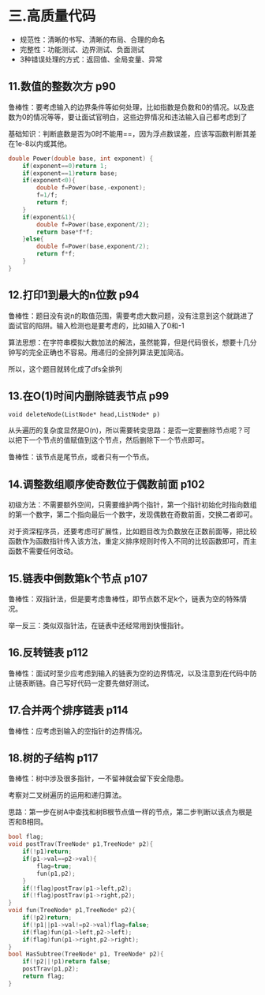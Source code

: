 # 三.高质量代码

* 规范性：清晰的书写、清晰的布局、合理的命名
* 完整性：功能测试、边界测试、负面测试
* 3种错误处理的方式：返回值、全局变量、异常

## 11.数值的整数次方 p90

鲁棒性：要考虑输入的边界条件等如何处理，比如指数是负数和0的情况。以及底数为0的情况等等，要让面试官明白，这些边界情况和违法输入自己都考虑到了

基础知识：判断底数是否为0时不能用==，因为浮点数误差，应该写函数判断其差在1e-8以内或其他。

```cpp
double Power(double base, int exponent) {
    if(exponent==0)return 1;
    if(exponent==1)return base;
    if(exponent<0){
        double f=Power(base,-exponent);
        f=1/f;
        return f;
    }
    if(exponent&1){
        double f=Power(base,exponent/2);
        return base*f*f;
    }else{
        double f=Power(base,exponent/2);
        return f*f;
    }
}
```

## 12.打印1到最大的n位数 p94

鲁棒性：题目没有说n的取值范围，需要考虑大数问题，没有注意到这个就跳进了面试官的陷阱。输入检测也是要考虑的，比如输入了0和-1

算法思想：在字符串模拟大数加法的解法，虽然能算，但是代码很长，想要十几分钟写的完全正确也不容易。用递归的全排列算法更加简洁。

所以，这个题目就转化成了dfs全排列

## 13.在O\(1\)时间内删除链表节点 p99

`void deleteNode(ListNode* head,ListNode* p)`

从头遍历的复杂度显然是O\(n\)，所以需要转变思路：是否一定要删除节点呢？可以把下一个节点的值赋值到这个节点，然后删除下一个节点即可。

鲁棒性：该节点是尾节点，或者只有一个节点。

## 14.调整数组顺序使奇数位于偶数前面 p102

初级方法：不需要额外空间，只需要维护两个指针，第一个指针初始化时指向数组的第一个数字，第二个指向最后一个数字，发现偶数在奇数前面，交换二者即可。

对于资深程序员，还要考虑可扩展性，比如题目改为负数放在正数前面等，把比较函数作为函数指针传入该方法，重定义排序规则时传入不同的比较函数即可，而主函数不需要任何改动。

## 15.链表中倒数第k个节点 p107

鲁棒性：双指针法，但是要考虑鲁棒性，即节点数不足k个，链表为空的特殊情况。

举一反三：类似双指针法，在链表中还经常用到快慢指针。

## 16.反转链表 p112

鲁棒性：面试时至少应考虑到输入的链表为空的边界情况，以及注意到在代码中防止链表断链。自己写好代码一定要先做好测试。

## 17.合并两个排序链表 p114

鲁棒性：应考虑到输入的空指针的边界情况。

## 18.树的子结构 p117

鲁棒性：树中涉及很多指针，一不留神就会留下安全隐患。

考察对二叉树遍历的运用和递归算法。

思路：第一步在树A中查找和树B根节点值一样的节点，第二步判断以该点为根是否和B相同。

```cpp
bool flag;
void postTrav(TreeNode* p1,TreeNode* p2){
    if(!p1)return;
    if(p1->val==p2->val){
        flag=true;
        fun(p1,p2);
    }
    if(!flag)postTrav(p1->left,p2);
    if(!flag)postTrav(p1->right,p2);
}
void fun(TreeNode* p1,TreeNode* p2){
    if(!p2)return;
    if(!p1||p1->val!=p2->val)flag=false;
    if(flag)fun(p1->left,p2->left);
    if(flag)fun(p1->right,p2->right);
}
bool HasSubtree(TreeNode* p1, TreeNode* p2){
    if(!p2||!p1)return false;
    postTrav(p1,p2);
    return flag;
}
```

